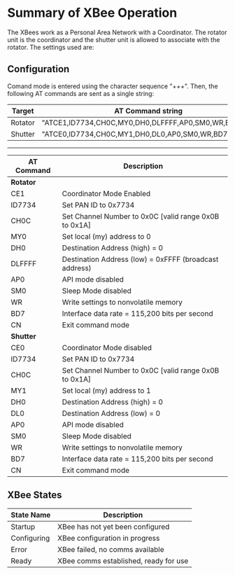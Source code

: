 Summary of XBee Operation
=========================

The XBees work as a Personal Area Network with a Coordinator. The rotator unit is the coordinator and the shutter unit is allowed to associate with the rotator. The settings used are:

Configuration
-------------

Comand mode is entered using the character sequence "+++". Then, the following AT commands are sent as a single string:

| Target  | AT Command string                                    |
| ------- | ---------------------------------------------------- |
| Rotator | "ATCE1,ID7734,CH0C,MY0,DH0,DLFFFF,AP0,SM0,WR,BD7,CN" |
| Shutter | "ATCE0,ID7734,CH0C,MY1,DH0,DL0,AP0,SM0,WR,BD7,CN"    |

--------------------------
| AT Command  | Description                                            |
| ----------- | ------------------------------------------------------ |
| **Rotator** |
| CE1         | Coordinator Mode Enabled                               |
| ID7734      | Set PAN ID to 0x7734                                   |
| CH0C        | Set Channel Number to 0x0C [valid range 0x0B to 0x1A]  |
| MY0         | Set local (my) address to 0                            |
| DH0         | Destination Address (high) = 0                         |
| DLFFFF      | Destination Address (low) = 0xFFFF (broadcast address) |
| AP0         | API mode disabled                                      |
| SM0         | Sleep Mode disabled                                    |
| WR          | Write settings to nonvolatile memory                   |
| BD7         | Interface data rate = 115,200 bits per second          |
| CN          | Exit command mode                                      |
| **Shutter** |
| CE0         | Coordinator Mode disabled                              |
| ID7734      | Set PAN ID to 0x7734                                   |
| CH0C        | Set Channel Number to 0x0C [valid range 0x0B to 0x1A]  |
| MY1         | Set local (my) address to 1                            |
| DH0         | Destination Address (high) = 0                         |
| DL0         | Destination Address (low) = 0                          |
| AP0         | API mode disabled                                      |
| SM0         | Sleep Mode disabled                                    |
| WR          | Write settings to nonvolatile memory                   |
| BD7         | Interface data rate = 115,200 bits per second          |
| CN          | Exit command mode                                      |

XBee States
-----------

| State Name  | Description                           |
| ----------- | ------------------------------------- |
| Startup     | XBee has not yet been configured      |
| Configuring | XBee configuration in progress        |
| Error       | XBee failed, no comms available       |
| Ready       | XBee comms established, ready for use |